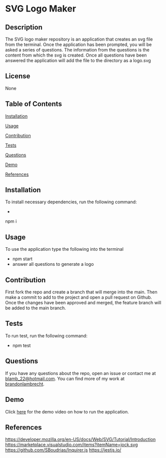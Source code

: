 
  # SVG Logo Maker
   

  ## Description
  
  The SVG logo maker repository is an application that creates an svg file from the terminal. Once the application has been prompted, you will be asked a series of questions. The information from the questions is the content from which the svg is created. Once all questions have been answered the application will add the file to the directory as a logo.svg

  ## License
  
  None
  
  ## Table of Contents

  [Installation](#installation)

  [Usage](#usage)

  [Contribution](#contribution)

  [Tests](#tests)

  [Questions](#questions)
  
  [Demo](#demo)

  [References](#references)

  
  ## Installation

  To install necessary dependencies, run the following command:
  
  - 
  npm i 
  
  ## Usage

  To use the application type the following into the terminal
  
  - npm start
  - answer all questions to generate a logo



  ## Contribution
  
  First fork the repo and create a branch that will merge into the main. Then make a commit to add to the project and open a pull request on Github. Once the changes have been approved and merged, the feature branch will be added to the main branch.
  
  ## Tests
  
  To run test, run the following command:
  
  - npm test
  
  ## Questions
  
  If you have any questions about the repo, open an issue or contact me at blamb_22@hotmail.com. You can find more of my work at  [brandonlambrecht](https//github.com/brandonlambrecht/).
    
  ## Demo

  Click [here](https://drive.google.com/file/d/1jQI79ZXp23KUs8YmWhKFqZOan2GG_TpI/view) for the demo video on how to run the application. 

  ## References

<https://developer.mozilla.org/en-US/docs/Web/SVG/Tutorial/Introduction>
<https://marketplace.visualstudio.com/items?itemName=jock.svg>
<https://github.com/SBoudrias/Inquirer.js>
<https://jestjs.io/>
